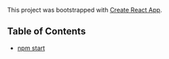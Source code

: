 This project was bootstrapped with [Create React App](https://github.com/facebookincubator/create-react-app).

## Table of Contents
- [npm start](#npm-start)
